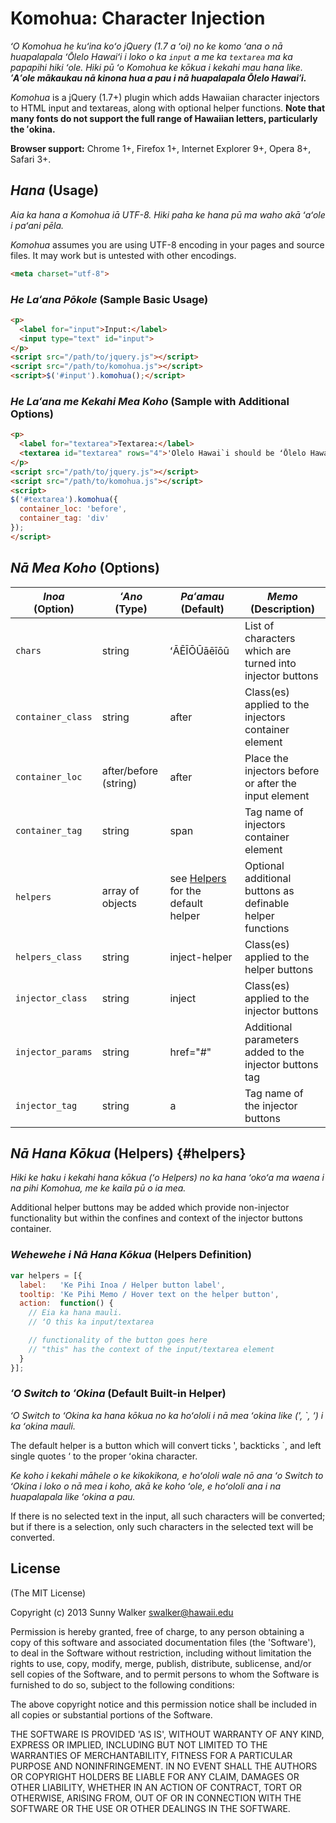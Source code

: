 # Komohua: Character Injection

*ʻO Komohua he kuʻina koʻo jQuery (1.7 a ʻoi) no ke komo ʻana o nā huapalapala ʻŌlelo Hawaiʻi i loko o ka `input` a me ka `textarea` ma ka papapihi hiki ʻole. Hiki pū ʻo Komohua ke kōkua i kekahi mau hana like. __ʻAʻole mākaukau nā kinona hua a pau i nā huapalapala Ōlelo Hawaiʻi.__*

*Komohua* is a jQuery (1.7+) plugin which adds Hawaiian character injectors to HTML input and textareas, along with optional helper functions. **Note that many fonts do not support the full range of Hawaiian letters, particularly the ʻokina.**

**Browser support:** Chrome 1+, Firefox 1+, Internet Explorer 9+, Opera 8+, Safari 3+.

## *Hana* (Usage)

*Aia ka hana a Komohua iā UTF-8. Hiki paha ke hana pū ma waho akā ʻaʻole i paʻani pēla.*

*Komohua* assumes you are using UTF-8 encoding in your pages and source files. It may work but is untested with other encodings.

```html
<meta charset="utf-8">
```

### *He Laʻana Pōkole* (Sample Basic Usage)

```html
<p>
  <label for="input">Input:</label>
  <input type="text" id="input">
</p>
<script src="/path/to/jquery.js"></script>
<script src="/path/to/komohua.js"></script>
<script>$('#input').komohua();</script>
```

### *He Laʻana me Kekahi Mea Koho* (Sample with Additional Options)

```html
<p>
  <label for="textarea">Textarea:</label>
  <textarea id="textarea" rows="4">'Olelo Hawai`i should be ʻŌlelo Hawaiʻi</textarea>
</p>
<script src="/path/to/jquery.js"></script>
<script src="/path/to/komohua.js"></script>
<script>
$('#textarea').komohua({
  container_loc: 'before',
  container_tag: 'div'
});
</script>
```

## *Nā Mea Koho* (Options)

| *Inoa*<br>(Option) | *ʻAno*<br>(Type) | *Paʻamau*<br>(Default) | *Memo*<br>(Description) |
| ------ | ---- | ------- | ----------- |
| `chars` | string | ʻĀĒĪŌŪāēīōū | List of characters which are turned into injector buttons |
| `container_class` | string | after | Class(es) applied to the injectors container element |
| `container_loc` | after/before (string) | after | Place the injectors before or after the input element |
| `container_tag` | string | span | Tag name of injectors container element |
| `helpers` | array of objects | see [Helpers](#helpers) for the default helper | Optional additional buttons as definable helper functions |
| `helpers_class` | string | inject-helper | Class(es) applied to the helper buttons |
| `injector_class` | string | inject | Class(es) applied to the injector buttons |
| `injector_params` | string | href="#" | Additional parameters added to the injector buttons tag |
| `injector_tag` | string | a | Tag name of the injector buttons |

## *Nā Hana Kōkua* (Helpers) {#helpers}

*Hiki ke haku i kekahi hana kōkua (ʻo Helpers) no ka hana ʻokoʻa ma waena i na pihi Komohua, me ke kaila pū o ia mea.*

Additional helper buttons may be added which provide non-injector functionality but within the confines and context of the injector buttons container.

### *Wehewehe i Nā Hana Kōkua* (Helpers Definition)

```javascript
var helpers = [{
  label:   'Ke Pihi Inoa / Helper button label',
  tooltip: 'Ke Pihi Memo / Hover text on the helper button',
  action:  function() {
    // Eia ka hana mauli.
    // ʻO this ka input/textarea

    // functionality of the button goes here
    // "this" has the context of the input/textarea element
  }
}];
```

### *ʻO Switch to ʻOkina* (Default Built-in Helper)

*ʻO Switch to ʻOkina ka hana kōkua no ka hoʻololi i nā mea ʻokina like (', \`, ‘) i ka ʻokina mauli.*

The default helper is a button which will convert ticks ', backticks \`, and left single quotes ‘ to the proper ʻokina character.

*Ke koho i kekahi māhele o ke kikokikona, e hoʻololi wale nō ana ʻo Switch to ʻOkina i loko o nā mea i koho, akā ke koho ʻole, e hoʻololi ana i na huapalapala like ʻokina a pau.*

If there is no selected text in the input, all such characters will be converted; but if there is a selection, only such characters in the selected text will be converted.

## License

(The MIT License)

Copyright (c) 2013 Sunny Walker swalker@hawaii.edu

Permission is hereby granted, free of charge, to any person obtaining a copy of this software and associated documentation files (the 'Software'), to deal in the Software without restriction, including without limitation the rights to use, copy, modify, merge, publish, distribute, sublicense, and/or sell copies of the Software, and to permit persons to whom the Software is furnished to do so, subject to the following conditions:

The above copyright notice and this permission notice shall be included in all copies or substantial portions of the Software.

THE SOFTWARE IS PROVIDED 'AS IS', WITHOUT WARRANTY OF ANY KIND, EXPRESS OR IMPLIED, INCLUDING BUT NOT LIMITED TO THE WARRANTIES OF MERCHANTABILITY, FITNESS FOR A PARTICULAR PURPOSE AND NONINFRINGEMENT. IN NO EVENT SHALL THE AUTHORS OR COPYRIGHT HOLDERS BE LIABLE FOR ANY CLAIM, DAMAGES OR OTHER LIABILITY, WHETHER IN AN ACTION OF CONTRACT, TORT OR OTHERWISE, ARISING FROM, OUT OF OR IN CONNECTION WITH THE SOFTWARE OR THE USE OR OTHER DEALINGS IN THE SOFTWARE.
